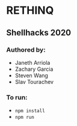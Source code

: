 # RETHINQ
## Shellhacks 2020
### Authored by:
- Janeth Arriola
- Zachary Garcia
- Steven Wang
- Slav Tourachev

### To run:
- `npm install`
- `npm run`
